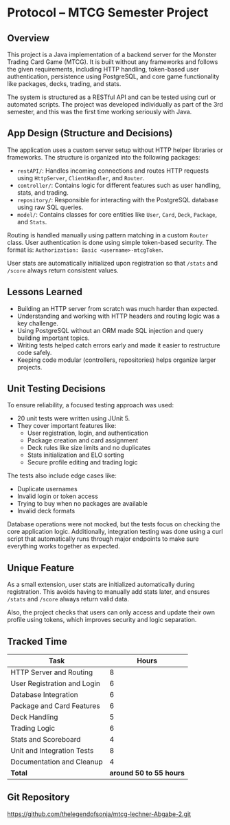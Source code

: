 # Protocol – MTCG Semester Project

## Overview

This project is a Java implementation of a backend server for the Monster Trading Card Game (MTCG). It is built without any frameworks and follows the given requirements, including HTTP handling, token-based user authentication, persistence using PostgreSQL, and core game functionality like packages, decks, trading, and stats.

The system is structured as a RESTful API and can be tested using curl or automated scripts. The project was developed individually as part of the 3rd semester, and this was the first time working seriously with Java.

## App Design (Structure and Decisions)

The application uses a custom server setup without HTTP helper libraries or frameworks. The structure is organized into the following packages:

- `restAPI/`: Handles incoming connections and routes HTTP requests using `HttpServer`, `ClientHandler`, and `Router`.
- `controller/`: Contains logic for different features such as user handling, stats, and trading.
- `repository/`: Responsible for interacting with the PostgreSQL database using raw SQL queries.
- `model/`: Contains classes for core entities like `User`, `Card`, `Deck`, `Package`, and `Stats`.

Routing is handled manually using pattern matching in a custom `Router` class. User authentication is done using simple token-based security. The format is: `Authorization: Basic <username>-mtcgToken`.

User stats are automatically initialized upon registration so that `/stats` and `/score` always return consistent values.

## Lessons Learned

- Building an HTTP server from scratch was much harder than expected.
- Understanding and working with HTTP headers and routing logic was a key challenge.
- Using PostgreSQL without an ORM made SQL injection and query building important topics.
- Writing tests helped catch errors early and made it easier to restructure code safely.
- Keeping code modular (controllers, repositories) helps organize larger projects.

## Unit Testing Decisions

To ensure reliability, a focused testing approach was used:

- 20 unit tests were written using JUnit 5.
- They cover important features like:
  - User registration, login, and authentication
  - Package creation and card assignment
  - Deck rules like size limits and no duplicates
  - Stats initialization and ELO sorting
  - Secure profile editing and trading logic

The tests also include edge cases like:

- Duplicate usernames
- Invalid login or token access
- Trying to buy when no packages are available
- Invalid deck formats

Database operations were not mocked, but the tests focus on checking the core application logic.
 Additionally, integration testing was done using a curl script that automatically runs through major endpoints to make sure everything works together as expected.

## Unique Feature

As a small extension, user stats are initialized automatically during registration. This avoids having to manually add stats later, and ensures `/stats` and `/score` always return valid data.

Also, the project checks that users can only access and update their own profile using tokens, which improves security and logic separation.

## Tracked Time

| Task                        | Hours                     |
| --------------------------- | ------------------------- |
| HTTP Server and Routing     | 8                         |
| User Registration and Login | 6                         |
| Database Integration        | 6                         |
| Package and Card Features   | 6                         |
| Deck Handling               | 5                         |
| Trading Logic               | 6                         |
| Stats and Scoreboard        | 4                         |
| Unit and Integration Tests  | 8                         |
| Documentation and Cleanup   | 4                         |
| **Total**                   | **around 50 to 55 hours** |

## Git Repository

https://github.com/thelegendofsonja/mtcg-lechner-Abgabe-2.git